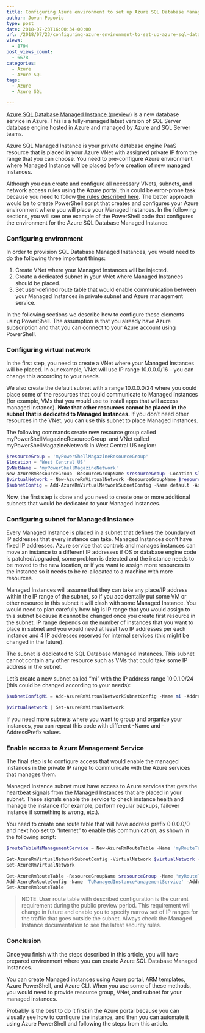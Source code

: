 ```yaml
---
title: Configuring Azure environment to set up Azure SQL Database Managed Instance (preview)
author: Jovan Popovic
type: post
date: 2018-07-23T16:00:34+00:00
url: /2018/07/23/configuring-azure-environment-to-set-up-azure-sql-database-managed-instance-preview/
views:
  - 8794
post_views_count:
  - 6678
categories:
  - Azure
  - Azure SQL
tags:
  - Azure
  - Azure SQL

---
```

[Azure SQL Database Managed Instance (preview)][1] is a new database service in Azure. This is a fully-managed latest version of SQL Server database engine hosted in Azure and managed by Azure and SQL Server teams.

Azure SQL Managed Instance is your private database engine PaaS resource that is placed in your Azure VNet with assigned private IP from the range that you can choose. You need to pre-configure Azure environment where Managed Instance will be placed before creation of new managed instances.

Although you can create and configure all necessary VNets, subnets, and network access rules using the Azure portal, this could be error-prone task because you need to follow [the rules described here][2]. The better approach would be to create PowerShell script that creates and configures your Azure environment where you will place your Managed Instances. In the following sections, you will see one example of the PowerShell code that configures the environment for the Azure SQL Database Managed Instance.

### Configuring environment

In order to provision SQL Database Managed Instances, you would need to do the following three important things:

  1. Create VNet where your Managed Instances will be injected.
  2. Create a dedicated subnet in your VNet where Managed Instances should be placed.
  3. Set user-defined route table that would enable communication between your Managed Instances in private subnet and Azure management service.

In the following sections we describe how to configure these elements using PowerShell. The assumption is that you already have Azure subscription and that you can connect to your Azure account using PowerShell.

### Configuring virtual network

In the first step, you need to create a VNet where your Managed Instances will be placed. In our example, VNet will use IP range 10.0.0.0/16 – you can change this according to your needs.

We also create the default subnet with a range 10.0.0.0/24 where you could place some of the resources that could communicate to Managed Instances (for example, VMs that you would use to install apps that will access managed instance). **Note that other resources cannot be placed in the subnet that is dedicated to Managed Instances.** If you don’t need other resources in the VNet, you can use this subnet to place Managed Instances.

The following commands create new resource group called myPowerShellMagazineResourceGroup&nbsp; and VNet called myPowerShellMagazineNetwork in West Central US region:

```powershell
$resourceGroup = 'myPowerShellMagazineResourceGroup'
$location = 'West Central US'
$vNetName = 'myPowerShellMagazineNetwork'
New-AzureRmResourceGroup -ResourceGroupName $resourceGroup -Location $location
$virtualNetwork = New-AzureRmVirtualNetwork -ResourceGroupName $resourceGroup -Location $location -Name $vNetName -AddressPrefix 10.0.0.0/16
$subnetConfig = Add-AzureRmVirtualNetworkSubnetConfig -Name default -AddressPrefix 10.0.0.0/24 -VirtualNetwork $virtualNetwork
```

Now, the first step is done and you need to create one or more additional subnets that would be dedicated to your Managed Instances.

### Configuring subnet for Managed Instance

Every Managed Instance is placed in a subnet that defines the boundary of IP addresses that every instance can take. Managed Instances don’t have fixed IP addresses. Azure service that controls and manages instances can move an instance to a different IP addresses if OS or database engine code is patched/upgraded, some problem is detected and the instance needs to be moved to the new location, or if you want to assign more resources to the instance so it needs to be re-allocated to a machine with more resources.

Managed Instances will assume that they can take any place/IP address within the IP range of the subnet, so if you accidentally put some VM or other resource in this subnet it will clash with some Managed Instance. You would need to plan carefully how big is IP range that you would assign to this subnet because it cannot be changed once you create first resource in the subnet. IP range depends on the number of instances that you want to place in subnet and you would need at least two IP addresses per each instance and 4 IP addresses reserved for internal services (this might be changed in the future).

The subnet is dedicated to SQL Database Managed Instances. This subnet cannot contain any other resource such as VMs that could take some IP address in the subnet.

Let’s create a new subnet called “mi” with the IP address range 10.0.1.0/24 (this could be changed according to your needs):

```powershell
$subnetConfigMi = Add-AzureRmVirtualNetworkSubnetConfig -Name mi -AddressPrefix 10.0.1.0/24 -VirtualNetwork $virtualNetwork

$virtualNetwork | Set-AzureRmVirtualNetwork
```

If you need more subnets where you want to group and organize your instances, you can repeat this code with different -Name and -AddressPrefix values.

### Enable access to Azure Management Service

The final step is to configure access that would enable the managed instances in the private IP range to communicate with the Azure services that manages them.

Managed Instance subnet must have access to Azure services that gets the heartbeat signals from the Managed Instances that are placed in your subnet. These signals enable the service to check instance health and manage the instance (for example, perform regular backups, failover instance if something is wrong, etc.).

You need to create one route table that will have address prefix 0.0.0.0/0 and next hop set to “Internet” to enable this communication, as shown in the following script:

```powershell
$routeTableMiManagementService = New-AzureRmRouteTable -Name 'myRouteTableMiManagementService' -ResourceGroupName $resourceGroup -location $location

Set-AzureRmVirtualNetworkSubnetConfig -VirtualNetwork $virtualNetwork -Name 'mi' -AddressPrefix 10.0.1.0/24 -RouteTable $routeTableMiManagementService |
Set-AzureRmVirtualNetwork

Get-AzureRmRouteTable -ResourceGroupName $resourceGroup -Name 'myRouteTableMiManagementService' |
Add-AzureRmRouteConfig -Name 'ToManagedInstanceManagementService' -AddressPrefix 0.0.0.0/0 -NextHopType 'Internet' |
Set-AzureRmRouteTable
```

> NOTE: User route table with described configuration is the current requirement during the public preview period. This requirement will change in future and enable you to specify narrow set of IP ranges for the traffic that goes outside the subnet. Always check the Managed Instance documentation to see the latest security rules.

### Conclusion

Once you finish with the steps described in this article, you will have prepared environment where you can create Azure SQL Database Managed Instances.

You can create Managed instances using Azure portal, ARM templates, Azure PowerShell, and Azure CLI. When you use some of these methods, you would need to provide resource group, VNet, and subnet for your managed instances.

Probably is the best to do it first in the Azure portal because you can visually see how to configure the instance, and then you can automate it using Azure PowerShell and following the steps from this article.

[1]: https://docs.microsoft.com/en-us/azure/sql-database/sql-database-managed-instance-transact-sql-information
[2]: https://blogs.msdn.microsoft.com/sqlserverstorageengine/2018/03/14/how-to-configure-network-for-azure-sql-managed-instance/